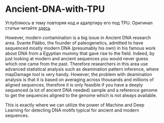 # Ancient-DNA-with-TPU
Углубляюсь в тему повторяя код и адапртиру его под TPU. Оригинал статьи читайте [здесь](https://towardsdatascience.com/deep-learning-on-ancient-dna-df042dc3c73d)

However, modern contamination is a big issue in Ancient DNA research area. Svante Pääbo, the founder of paleogenetics, admitted to have sequenced mostly modern DNA (presumably his own) in his famous work about DNA from a Egyptian mummy that gave rise to the field. Indeed, by just looking at modern and ancient sequences you would never guess which one came from the past. Therefore researchers in this area use advanced statistical analysis such as deamination pattern inference, where mapDamage tool is very handy. However, the problem with deamination analysis is that it is based on averaging across thousands and millions of aligned sequences, therefore it is only feasible if you have a deeply sequenced (a lot of ancient DNA needed) sample and a reference genome to get the sequences aligned to the genome which is not always available.

This is exactly where we can utilize the power of Machine and Deep Learning for detecting DNA motifs typical for ancient and modern sequences.
